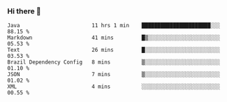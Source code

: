 ### Hi there 👋

<!--START_SECTION:waka-->

```text
Java                       11 hrs 1 min    ██████████████████████░░░   88.15 %
Markdown                   41 mins         █▒░░░░░░░░░░░░░░░░░░░░░░░   05.53 %
Text                       26 mins         █░░░░░░░░░░░░░░░░░░░░░░░░   03.53 %
Brazil Dependency Config   8 mins          ▒░░░░░░░░░░░░░░░░░░░░░░░░   01.10 %
JSON                       7 mins          ▒░░░░░░░░░░░░░░░░░░░░░░░░   01.02 %
XML                        4 mins          ░░░░░░░░░░░░░░░░░░░░░░░░░   00.55 %
```

<!--END_SECTION:waka-->

<!--
**jerry-shao/jerry-shao** is a ✨ _special_ ✨ repository because its `README.md` (this file) appears on your GitHub profile.

Here are some ideas to get you started:

- 🔭 I’m currently working on ...
- 🌱 I’m currently learning ...
- 👯 I’m looking to collaborate on ...
- 🤔 I’m looking for help with ...
- 💬 Ask me about ...
- 📫 How to reach me: ...
- 😄 Pronouns: ...
- ⚡ Fun fact: ...
-->
